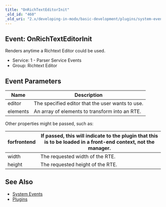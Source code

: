 ```yaml
---
title: "OnRichTextEditorInit"
_old_id: "460"
_old_uri: "2.x/developing-in-modx/basic-development/plugins/system-events/onrichtexteditorinit"
---
```


## Event: OnRichTextEditorInit

Renders anytime a Richtext Editor could be used.

- Service: 1 - Parser Service Events
- Group: Richtext Editor

## Event Parameters

| Name     | Description                                      |
| -------- | ------------------------------------------------ |
| editor   | The specified editor that the user wants to use. |
| elements | An array of elements to transform into an RTE.   |

Other properties might be passed, such as:

| forfrontend | If passed, this will indicate to the plugin that this is to be loaded in a front-end context, not the manager. |
| ----------- | -------------------------------------------------------------------------------------------------------------- |
| width       | The requested width of the RTE.                                                                                |
| height      | The requested height of the RTE.                                                                               |

## See Also

- [System Events](extending-modx/plugins/system-events "System Events")
- [Plugins](extending-modx/plugins "Plugins")
